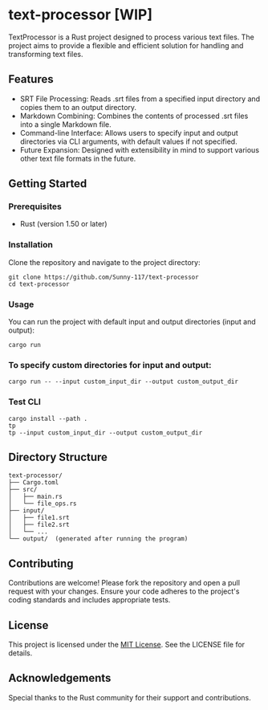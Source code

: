 # text-processor [WIP]

TextProcessor is a Rust project designed to process various text files. The project aims to provide a flexible and efficient solution for handling and transforming text files.

## Features

- SRT File Processing: Reads .srt files from a specified input directory and copies them to an output directory.
- Markdown Combining: Combines the contents of processed .srt files into a single Markdown file.
- Command-line Interface: Allows users to specify input and output directories via CLI arguments, with default values if not specified.
- Future Expansion: Designed with extensibility in mind to support various other text file formats in the future.

## Getting Started

### Prerequisites

- Rust (version 1.50 or later)

### Installation

Clone the repository and navigate to the project directory:

```shell
git clone https://github.com/Sunny-117/text-processor
cd text-processor
```

### Usage

You can run the project with default input and output directories (input and output):

```shell
cargo run
```

### To specify custom directories for input and output:

```shell
cargo run -- --input custom_input_dir --output custom_output_dir
```

### Test CLI

```shell
cargo install --path .
tp
tp --input custom_input_dir --output custom_output_dir
```

## Directory Structure

```
text-processor/
├── Cargo.toml
├── src/
│   ├── main.rs
│   └── file_ops.rs
├── input/
│   ├── file1.srt
│   ├── file2.srt
│   └── ...
└── output/  (generated after running the program)
```

## Contributing

Contributions are welcome! Please fork the repository and open a pull request with your changes. Ensure your code adheres to the project's coding standards and includes appropriate tests.

## License

This project is licensed under the [MIT License](/LICENSE). See the LICENSE file for details.

## Acknowledgements

Special thanks to the Rust community for their support and contributions.

